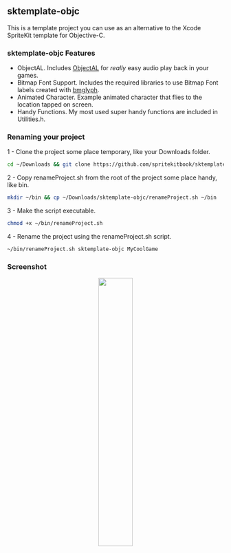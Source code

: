 ## sktemplate-objc

This is a template project you can use as an alternative to the Xcode SpriteKit template for Objective-C.

### sktemplate-objc Features
* ObjectAL. Includes [ObjectAL](http://kstenerud.github.io/ObjectAL-for-iPhone/) for *really* easy audio play back in your games.
* Bitmap Font Support. Includes the required libraries to use Bitmap Font labels created with [bmglyph](http://www.bmglyph.com). 
* Animated Character. Example animated character that flies to the location tapped on screen.
* Handy Functions. My most used super handy functions are included in Utilities.h. 

### Renaming your project
1 - Clone the project some place temporary, like your Downloads folder.
```bash
cd ~/Downloads && git clone https://github.com/spritekitbook/sktemplate-objc.git
```

2 - Copy renameProject.sh from the root of the project some place handy, like bin.
```bash
mkdir ~/bin && cp ~/Downloads/sktemplate-objc/renameProject.sh ~/bin
```

3 - Make the script executable.
```bash
chmod +x ~/bin/renameProject.sh
```

4 - Rename the project using the renameProject.sh script.
```bash
~/bin/renameProject.sh sktemplate-objc MyCoolGame
```


### Screenshot
<p align="center">
  <img src="https://github.com/spritekitbook/spritekitbook.github.io/blob/master/images/sktemplate-swift.png" width="40%">
</p>
